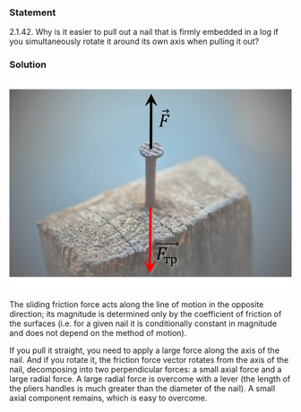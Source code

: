 ###  Statement

$2.1.42.$ Why is it easier to pull out a nail that is firmly embedded in a log if you simultaneously rotate it around its own axis when pulling it out?

### Solution

![ Forces acting on a driven nail |900x672, 42%](../../img/2.1.42/sol.jpg)

The sliding friction force acts along the line of motion in the opposite direction; its magnitude is determined only by the coefficient of friction of the surfaces (i.e. for a given nail it is conditionally constant in magnitude and does not depend on the method of motion).

If you pull it straight, you need to apply a large force along the axis of the nail. And if you rotate it, the friction force vector rotates from the axis of the nail, decomposing into two perpendicular forces: a small axial force and a large radial force. A large radial force is overcome with a lever (the length of the pliers handles is much greater than the diameter of the nail). A small axial component remains, which is easy to overcome.